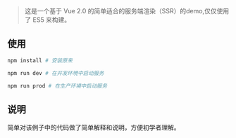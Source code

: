 > 这是一个基于 Vue 2.0 的简单适合的服务端渲染（SSR）的demo,仅仅使用了 ES5 来构建。

## 使用

``` sh
npm install # 安装原来
```

``` sh
npm run dev # 在开发环境中启动服务
```

``` sh
npm run prod # 在生产环境中启动服务
```

## 说明

简单对该例子中的代码做了简单解释和说明，方便初学者理解。
